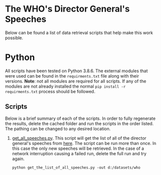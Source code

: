# The WHO's Director General's Speeches

Below can be found a list of data retrieval scripts that help make this work possible.
# Python

All scripts have been tested on Python 3.8.6.
The external modules that were used can be found in the `requirments.txt` file along with their versions.
**Note**: not all modules are required for all scripts.
If any of the modules are not already installed the normal `pip install -r requirments.txt` process should be followed.

## Scripts

Below is a brief summary of each of the scripts.
In order to fully regenerate the results, delete the cached folder and run the scripts in the order listed.
The pathing can be changed to any desired location.

1. [get_all_speeches.py](./get_all_speeches.py).
   This script will get the list of all of the director general's speeches from [here](https://www.who.int/director-general/speeches).
   The script can be run more than once.
   In this case the only new speeches will be retrieved.
   In the case of a network interruption causing a failed run, delete the full run and try again.
   ```{shell}
   python get_the_list_of_all_speeches.py -out d:/datasets/who
   ```
